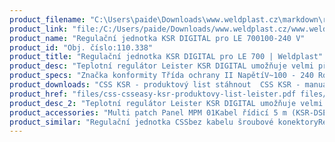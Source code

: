 ```yaml
---
product_filename: "C:\Users\paide\Downloads\www.weldplast.cz\markdown\regulacni-jednotka-ksr-digital-pro-le-700.md"
product_link: "file:/C:/Users/paide/Downloads/www.weldplast.cz/www.weldplast.cz/regulacni-jednotka-ksr-digital-pro-le-700"
product_name: "Regulační jednotka KSR DIGITAL pro LE 700100-240 V"
product_id: "Obj. číslo:110.338"
product_title: "Regulační jednotka KSR DIGITAL pro LE 700 | Weldplast"
product_desc: "Teplotní regulátor Leister KSR DIGITAL umožňuje velmi přesnou regulaci teploty vzduchu v ohřívačích vzduchu a horkovzdušných dmychadlech LEISTER.Přesnost více než 02 % jednotky stupnice při 25 °CMožnost přepínání mezi °C a °F přes klávesniciPoužívá zásuvku kompatabilní s modely KSRKompatabilní s teplotním čidlem typu K PT100Dvě nezávisle konfigurovatelné výstrahy s výstupy na dva pohyblivé reléové kontaktyMožnost integrace do ovládacího panelu s otvorem 67 x 67 mmKabel 2m bez zástrčky"
product_specs: "Značka konformity Třída ochrany II NapětíV~100 - 240 Rozměry (D x Š x V)mm175 x 72 x 72 Hmotnostkg05"
product_downloads: "CSS KSR - produktový list stáhnout  CSS KSR - manuál SK stáhnout  CSS KSR - manuál CZ stáhnout  TECHNOLOGIE HORKÉHO VZDUCHU - katalog stáhnout"
product_href: "files/css-csseasy-ksr-produktovy-list-leister.pdf files/css-csseasy-ksr-produktovy-list-leister.pdf files/css-ksr-manual-sk.pdf files/css-ksr-manual-sk.pdf files/css-ksr-manual-cz.pdf files/css-ksr-manual-cz.pdf files/katalog-ph-web.pdf files/katalog-ph-web.pdf"
product_desc_2: "Teplotní regulátor Leister KSR DIGITAL umožňuje velmi přesnou regulaci teploty vzduchu v ohřívačích vzduchu a horkovzdušných dmychadlech LEISTER.Přesnost více než 02 % jednotky stupnice při 25 °CMožnost přepínání mezi °C a °F přes klávesniciPoužívá zásuvku kompatabilní s modely KSRKompatabilní s teplotním čidlem typu K PT100Dvě nezávisle konfigurovatelné výstrahy s výstupy na dva pohyblivé reléové kontaktyMožnost integrace do ovládacího panelu s otvorem 67 x 67 mmKabel 2m bez zástrčky"
product_accessories: "Multi patch Panel MPM 01Kabel řídicí 5 m (KSR-DSE)Kabel termosondy prodlužovací 10 mKabel termosondy prodlužovací 4 mKabel termosondy prodlužovací 2 mTermosonda s 1m kabelem a zástrčkou (CSS easy) Regulační jednotka CSSbez kabelu šroubové konektoryRegulační jednotka KSR DIGITAL100-240 V pro DSE/HT (900°C)Regulační jednotka DSE pro KSR DIGITAL3 x 380-440V 3 x 20A s potenciometremRegulační jednotka KSR DIGITAL pro HOTWIND S400-440 V / 4000-5400 WRegulační jednotka KSR DIGITAL pro HOTWIND S230 V / 3700 WRegulační jednotka KSR DIGITAL pro LE 700100-240 V"
product_similar: "Regulační jednotka CSSbez kabelu šroubové konektoryRegulační jednotka KSR DIGITAL100-240 V pro DSE/HT (900°C)Regulační jednotka DSE pro KSR DIGITAL3 x 380-440V 3 x 20A s potenciometremRegulační jednotka KSR DIGITAL pro HOTWIND S400-440 V / 4000-5400 WRegulační jednotka KSR DIGITAL pro HOTWIND S230 V / 3700 WRegulační jednotka KSR DIGITAL pro LE 700100-240 V"
---
```

